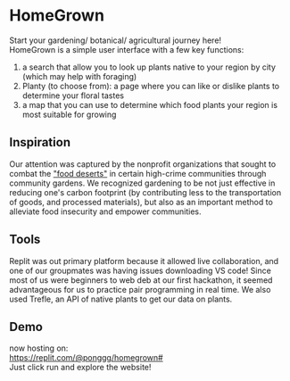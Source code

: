 # HomeGrown

Start your gardening/ botanical/ agricultural journey here! <br>
HomeGrown is a simple user interface with a few key functions:
1. a search that allow you to look up plants native to your region by city (which may help with foraging)
2. Planty (to choose from): a page where you can like or dislike plants to determine your floral tastes
3. a map that you can use to determine which food plants your region is most suitable for growing

## Inspiration
Our attention was captured by the nonprofit organizations that sought to combat the ["food deserts"](https://www.aecf.org/blog/exploring-americas-food-deserts) in certain high-crime communities through community gardens. We recognized gardening to be not just effective in reducing one's carbon footprint (by contributing less to the transportation of goods, and processed materials), but also as an important method to alleviate food insecurity and empower communities.

## Tools
Replit was out primary platform because it allowed live collaboration, and one of our groupmates was having issues downloading VS code! Since most of us were beginners to web deb at our first hackathon, it seemed advantageous for us to practice pair programming in real time.
We also used Trefle, an API of native plants to get our data on plants.

## Demo
now hosting on:<br>
https://replit.com/@ponggg/homegrown#
<br>Just click run and explore the website!
